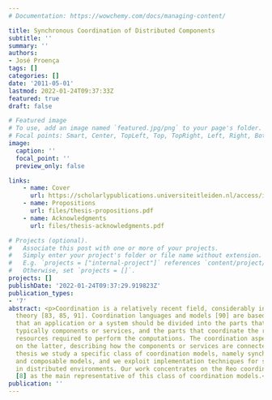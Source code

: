 ```yaml
---
# Documentation: https://wowchemy.com/docs/managing-content/

title: Synchronous Coordination of Distributed Components
subtitle: ''
summary: ''
authors:
- José Proença
tags: []
categories: []
date: '2011-05-01'
lastmod: 2022-01-24T09:37:33Z
featured: true
draft: false

# Featured image
# To use, add an image named `featured.jpg/png` to your page's folder.
# Focal points: Smart, Center, TopLeft, Top, TopRight, Left, Right, BottomLeft, Bottom, BottomRight.
image:
  caption: ''
  focal_point: ''
  preview_only: false

links:
    - name: Cover
      url: https://scholarlypublications.universiteitleiden.nl/access/item%3A2960679/view
    - name: Propositions
      url: files/thesis-propositions.pdf
    - name: Acknowledgments
      url: files/thesis-acknowledgments.pdf

# Projects (optional).
#   Associate this post with one or more of your projects.
#   Simply enter your project's folder or file name without extension.
#   E.g. `projects = ["internal-project"]` references `content/project/deep-learning/index.md`.
#   Otherwise, set `projects = []`.
projects: []
publishDate: '2022-01-24T09:37:29.919823Z'
publication_types:
- '7'
abstract: <p>Coordination is a relatively recent field, considerably inspired by concurrency
  theory [83, 85, 91]. Coordination languages and models [90] are based on the philosophy
  that an application or a system should be divided into the parts that perform computations,
  typically components or services, and the parts that coordinate the results and
  resources required to perform the computations. The coordination aspect focuses
  on the latter, describing how the components or services are connected. In this
  thesis we study a specific class of coordination models, namely synchronous, exogenous,
  and composable models, and we exploit implementation techniques for such models
  in distributed environments. Our work concentrates on the Reo coordination model
  [8] as the main representative of this class of coordination models.</p>
publication: ''
---
```

